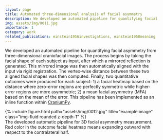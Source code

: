 ```yaml
---
layout: page
title: Automated three-dimensional analysis of facial asymmetry
description: We developed an automated pipeline for quantifying facial asymmetry from three-dimensional craniofacial images.
img: assets/img/0011.jpg
importance: 1
category: work
related_publications: einstein1956investigations, einstein1950meaning
---
```


We developed an automated pipeline for quantifying facial asymmetry from three-dimensional craniofacial images. The process begins by taking the facial shape of each subject as input, after which a mirrored reflection is generated. This mirrored image was then automatically aligned with the input via rigid registration. The vertex-wise distance between these two aligned facial shapes was then computed. Finally, two quantitative outcomes were produced for each subject: 1) a facial heatmap based on the distance where zero-error regions are perfectly symmetric while higher-error regions are more asymmetric; 2) a mean facial asymmetry (MFA) based on the mean of the error. This pipeline has been implemented as an inline function within [CraniumPy](https://github.com/T-AbdelAlim/CraniumPy).



<div class="row">
    <div class="col-sm mt-3 mt-md-0">
        {% include figure.html path="assets/img/0012.jpg" title="example image" class="img-fluid rounded z-depth-1" %}
    </div>
</div>
<div class="caption">
    The developed automatic pipeline for 3D facial asymmetry measurement. Red color in the outcome facial heatmap means expanding outward with respect to the contralateral half.
</div>
